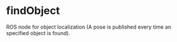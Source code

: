 findObject
==========

ROS node for object localization (A pose is published every time an specified object is found). 
